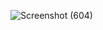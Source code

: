 ![Screenshot (604)](https://user-images.githubusercontent.com/101535029/163586623-aff11b4e-14dc-4ced-83ec-642b80db5879.png)
